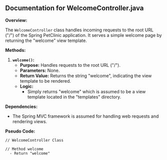 ## Documentation for WelcomeController.java

**Overview:**

The `WelcomeController` class handles incoming requests to the root URL ("/") of the Spring PetClinic application. It serves a simple welcome page by returning the "welcome" view template.

**Methods:**

1. **`welcome()`:**
   - **Purpose:** Handles requests to the root URL ("/").
   - **Parameters:** None.
   - **Return Value:** Returns the string "welcome", indicating the view template to be rendered.
   - **Logic:** 
     - Simply returns "welcome" which is assumed to be a view template located in the "templates" directory.

**Dependencies:**

* The Spring MVC framework is assumed for handling web requests and rendering views.



**Pseudo Code:**

```
// WelcomeController Class

// Method welcome
  - Return "welcome"



```



